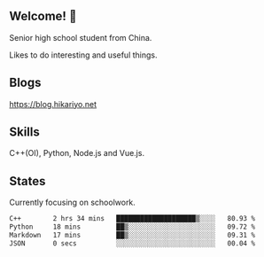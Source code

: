 ## Welcome! 👋

Senior high school student from China.

Likes to do interesting and useful things.

## Blogs

https://blog.hikariyo.net

## Skills

C++(OI), Python, Node.js and Vue.js.

## States

Currently focusing on schoolwork.

<!--START_SECTION:waka-->

```txt
C++        2 hrs 34 mins   ████████████████████▒░░░░   80.93 %
Python     18 mins         ██▒░░░░░░░░░░░░░░░░░░░░░░   09.72 %
Markdown   17 mins         ██▒░░░░░░░░░░░░░░░░░░░░░░   09.31 %
JSON       0 secs          ░░░░░░░░░░░░░░░░░░░░░░░░░   00.04 %
```

<!--END_SECTION:waka-->

